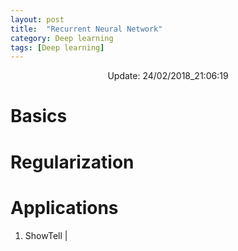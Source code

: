 ```yaml
---
layout: post
title:  "Recurrent Neural Network"
category: Deep learning
tags: [Deep learning]
---
```






<center> Update: 24/02/2018_21:06:19</center>

  	
  	
  	
# Basics  	
  	
# Regularization  	
  	
# Applications  	
1. ShowTell | [](https://rawgit.com/elbayadm/PaperNotes/master/rnn/ShowTell.md.html)
